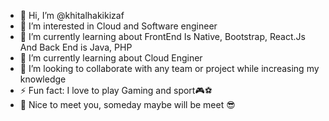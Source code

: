 - 👋 Hi, I’m @khitalhakikizaf
- 👀 I’m interested in Cloud and Software engineer
- 🌱 I’m currently learning about FrontEnd Is Native, Bootstrap, React.Js And Back End is Java, PHP
- 🌱 I’m currently learning about Cloud Enginer
- 👯 I’m looking to collaborate with any team or project while increasing my knowledge
- ⚡ Fun fact: I love to play Gaming and sport🎮⚽
- 🤝 Nice to meet you, someday maybe will be meet 😎
<!---
khitalhakiki/khitalhakiki is a ✨ special ✨ repository because its `README.md` (this file) appears on your GitHub profile.
You can click the Preview link to take a look at your changes.
--->
